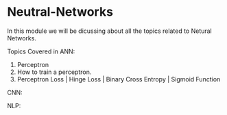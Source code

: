 # Neutral-Networks

In this module we will be dicussing about all the topics related to Netural Networks.

Topics Covered in ANN:
1. Perceptron
2. How to train a perceptron.
3. Perceptron Loss | Hinge Loss | Binary Cross Entropy | Sigmoid Function





CNN: 






NLP:






